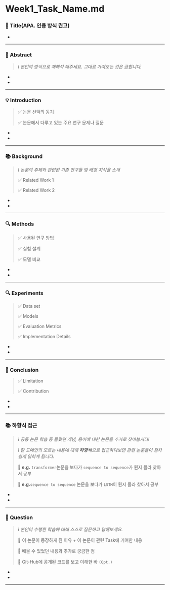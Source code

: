 # Week1_Task_Name.md

<aside>

<aside>

### **📘 Title(APA. 인용 방식 권고)**

</aside>

- 

</aside>

---

<aside>

<aside>

### **📖 Abstract**

> ℹ️ *본인의 방식으로 재해석 해주세요. 그대로 가져오는 것은 금합니다.*
> 
</aside>

- 
- 

</aside>

---

<aside>

<aside>

### **💡 Introduction**

> ✅ 논문 선택의 동기
> 
> 
> ✅ 논문에서 다루고 있는 주요 연구 문제나 질문
> 
</aside>

- 
- 

</aside>

---

<aside>

<aside>

### **📚 Background**

> ℹ️ *논문의 주제와 관련된 기존 연구들 및 배경 지식을 소개*
> 
> 
> ✅ Related Work 1
> 
> ✅ Related Work 2
> 
</aside>

- 
- 

</aside>

---

<aside>

<aside>

### **🔍 Methods**

> ✅ 사용된 연구 방법
> 
> 
> ✅ 실험 설계
> 
> ✅ 모델 비교 
> 
</aside>

- 
- 

[](https://www.notion.so)

</aside>

---

<aside>

<aside>

### **🔍 Experiments**

> ✅ Data set
> 
> 
> ✅ Models
> 
> ✅ Evaluation Metrics
> 
> ✅ Implementation Details
> 
</aside>

- 
- 

</aside>

---

<aside>

<aside>

### **📖 Conclusion**

> ✅ Limitation
> 
> 
> ✅ Contribution
> 
</aside>

- 
- 

</aside>

---

<aside>

<aside>

### **📚 하향식 접근**

> ℹ️ *공통 논문 학습 중 몰랐던 개념, 용어에 대한 논문을 추가로 찾아봅시다!*
> 
> 
> ℹ️ *한 도메인의 모르는 내용에 대해 **하향식**으로 접근하다보면 관련 논문들이 점차 쉽게 읽히게 됩니다.* 
> 
> **📍 e.g.** `transformer`논문을 보다가 `sequence to sequence`가 뭔지 몰라 찾아서 공부
> 
> **📍 e.g.**`sequence to sequence` 논문을 보다가 `LSTM`이 뭔지 몰라 찾아서 공부
> 
</aside>

- 
- 

</aside>

---

<aside>

<aside>

### **🤔 Question**

> ℹ️ *본인이 수행한 학습에 대해 스스로 질문하고 답해보세요.*
> 
> 
> 📍 이 논문이 등장하게 된 이유 + 이 논문이 관련 Task에 기여한 내용
> 
> 📍 배울 수 있었던 내용과 추가로 궁금한 점
> 
> 📍 Git-Hub에 공개된 코드를 보고 이해한 바 `(Opt.)`
> 
</aside>

- 
- 

</aside>

---
